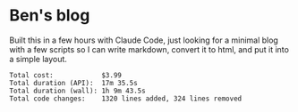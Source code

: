 # Ben's blog

Built this in a few hours with Claude Code, just looking for a minimal blog with a few scripts so I can write markdown, convert it to html, and put it into a simple layout.

```
Total cost:            $3.99
Total duration (API):  17m 35.5s
Total duration (wall): 1h 9m 43.5s
Total code changes:    1320 lines added, 324 lines removed
```
